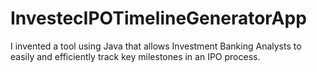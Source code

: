 # InvestecIPOTimelineGeneratorApp
I invented a tool using Java that allows Investment Banking Analysts to easily and efficiently track key milestones in an IPO process.
